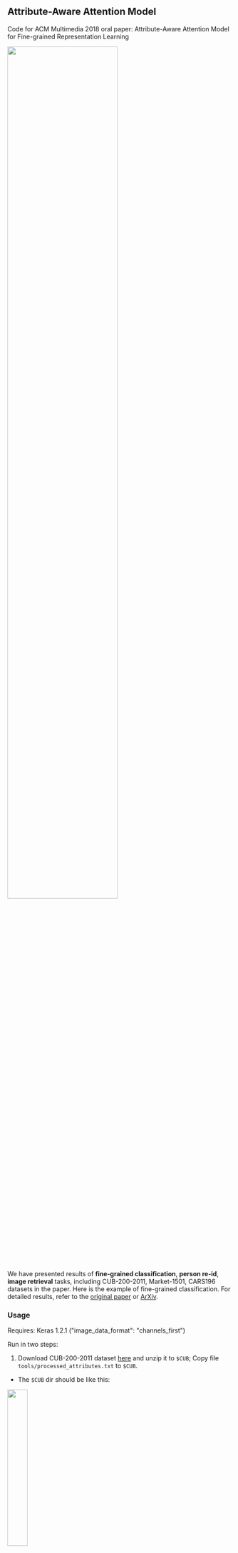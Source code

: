 ## Attribute-Aware Attention Model
Code for ACM Multimedia 2018 oral paper: Attribute-Aware Attention Model for Fine-grained Representation Learning

<img src="./fig/title.png" width="70%" height="70%">

We have presented results of **fine-grained classification**, **person re-id**, **image retrieval** tasks, including CUB-200-2011, Market-1501, CARS196 datasets in the paper. Here is the example of fine-grained classification. For detailed results, refer to the [original paper](https://dl.acm.org/citation.cfm?id=3240550) or [ArXiv](https://arxiv.org/abs/1901.00392).


### Usage
Requires: Keras 1.2.1 ("image_data_format": "channels_first")

Run in two steps:

1. Download CUB-200-2011 dataset [here](http://www.vision.caltech.edu/visipedia/CUB-200-2011.html) and unzip it to `$CUB`; Copy file `tools/processed_attributes.txt` to `$CUB`.

- The `$CUB` dir should be like this:
<img src="./fig/cub-dir.png" width="30%" height="30%">

2. Change `data_dir` in `run.sh` to `$CUB`, run the scprit `sh run.sh` to obtain the result.

- Result on CUB dataset

<img src="./fig/result.png" width="50%" height="50%">


### Citation
Please use the following bibtex to cite our work:
```
@inproceedings{han2018attribute,
  title={Attribute-Aware Attention Model for Fine-grained Representation Learning},
  author={Han, Kai and Guo, Jianyuan and Zhang, Chao and Zhu, Mingjian},
  booktitle={Proceedings of the 26th ACM international conference on Multimedia},
  pages={2040--2048},
  year={2018},
  organization={ACM}
}
```
